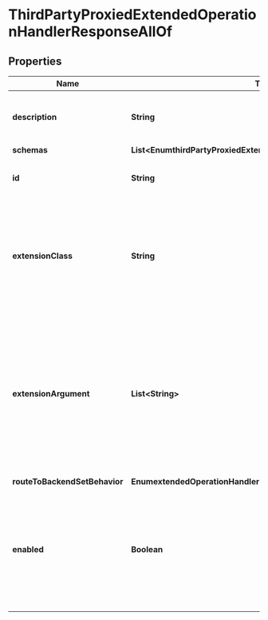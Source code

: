

# ThirdPartyProxiedExtendedOperationHandlerResponseAllOf


## Properties

| Name | Type | Description | Notes |
|------------ | ------------- | ------------- | -------------|
|**description** | **String** | A description for this Extended Operation Handler |  [optional] |
|**schemas** | **List&lt;EnumthirdPartyProxiedExtendedOperationHandlerSchemaUrn&gt;** |  |  [optional] |
|**id** | **String** | Name of the Extended Operation Handler |  [optional] |
|**extensionClass** | **String** | The fully-qualified name of the Java class providing the logic for the Third Party Proxied Extended Operation Handler. |  [optional] |
|**extensionArgument** | **List&lt;String&gt;** | The set of arguments used to customize the behavior for the Third Party Proxied Extended Operation Handler. Each configuration property should be given in the form &#39;name&#x3D;value&#39;. |  [optional] |
|**routeToBackendSetBehavior** | **EnumextendedOperationHandlerRouteToBackendSetBehaviorProp** |  |  [optional] |
|**enabled** | **Boolean** | Indicates whether the Extended Operation Handler is enabled (that is, whether the types of extended operations are allowed in the server). |  [optional] |



